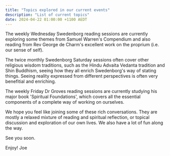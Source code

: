 ```yaml
---
title: "Topics explored in our current events"
description: "List of current topics"
date: 2024-04-22 01:00:00 +1100 AEDT
---
```


The weekly Wednesday Swedenborg reading sessions are currently exploring some themes from Samuel Warren's Compendium and also reading from Rev George de Charm's excellent work on the proprium (i.e. our sense of self).

The twice monthly Swedenborg Saturday sessions often cover other religious wisdom traditions, such as the Hindu Advaita Vedanta tradition and Shin Buddhism, seeing how they all enrich Swedenborg's way of stating things. Seeing reality expressed from different perspectives is often very benefitial and enriching.

The weekly Friday Dr Groves reading sessions are currently studying his major book 'Spiritual Foundations', which covers all the essential components of a complete way of working on ourselves.

We hope you feel like joining some of these rich conversations. They are mostly a relaxed mixture of reading and spiritual reflection, or topical discussion and exploration of our own lives. We also have a lot of fun along the way.

See you soon.

Enjoy!
Joe